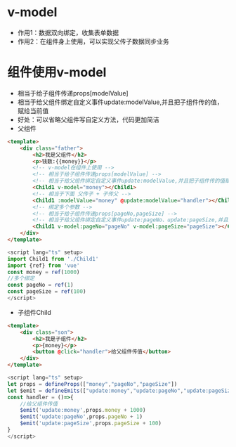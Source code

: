 # v-model
+ 作用1：数据双向绑定，收集表单数据
+ 作用2：在组件身上使用，可以实现父传子数据同步业务

# 组件使用v-model
+ 相当于给子组件传递props[modelValue]
+ 相当于给父组件绑定自定义事件update:modelValue,并且把子组件传的值，赋给当前值
+ 好处：可以省略父组件写自定义方法，代码更加简洁
+ 父组件
``` html
<template>
    <div class="father">
        <h2>我是父组件</h2>
        <p>钱数:{{money}}</p>
        <!-- v-model在组件上使用 -->
        <!-- 相当于给子组件传递props[modelValue] -->
        <!-- 相当于给父组件绑定自定义事件update:modelValue,并且把子组件传的值赋给当前值money -->
        <Child1 v-model="money"></Child1>
        <!-- 相当于下面 父传子 + 子传父 -->
        <Child1 :modelValue="money" @update:modelValue="handler"></Child1>
        <!-- 绑定多个参数 -->
        <!-- 相当于给子组件传递props[pageNo,pageSize] -->
        <!-- 相当于给父组件绑定自定义事件update:pageNo、update:pageSize,并且把子组件传的值赋给当前值pageNo,pageSize -->
        <Child1 v-model:pageNo="pageNo" v-model:pageSize="pageSize"></Child1>
    </div>
</template>
```
``` js
<script lang="ts" setup>
import Child1 from './Child1'
import {ref} from 'vue'
const money = ref(1000)
//多个绑定
const pageNo = ref(1)
const pageSize = ref(100)
</script>
```

+ 子组件Child
``` html
<template>
    <div class="son">
        <h2>我是子组件</h2>
        <p>{money}</p>
        <button @click="handler">给父组件传值</button>
    </div>
</template>
```
``` js
<script lang="ts" setup>
let props = defineProps(["money","pageNo","pageSize"])
let $emit = defineEmits(["update:money","update:pageNo","update:pageSize"])
const handler = ()=>{
    //给父组件传值
    $emit('update:money',props.money + 1000)
    $emit('update:pageNo',props.pageNo + 1)
    $emit('update:pageSize',props.pageSize + 100)
}
</script>
```